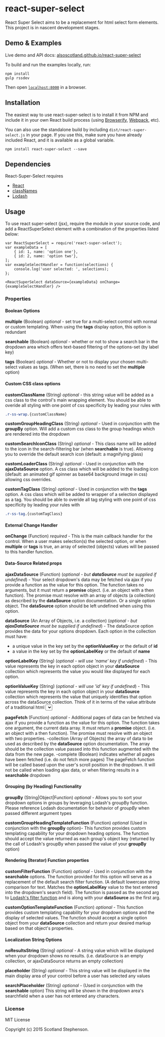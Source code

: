 # react-super-select

React Super Select aims to be a replacement for html select form elements.
This project is in nascent development stages.


## Demo & Examples

Live demo and API docs: [alsoscotland.github.io/react-super-select](http://alsoscotland.github.io/react-super-select/)

To build and run the examples locally, run:

```
npm install
gulp rssdev
```

Then open [`localhost:8000`](http://localhost:8000) in a browser.


## Installation

The easiest way to use react-super-select is to install it from NPM and include it in your own React build process (using [Browserify](http://browserify.org), [Webpack](http://webpack.github.io/), etc).

You can also use the standalone build by including `dist/react-super-select.js` in your page. If you use this, make sure you have already included React, and it is available as a global variable.

```
npm install react-super-select --save
```

## Dependencies
React-Super-Select requires 
  - [React](https://facebook.github.io/react/index.html)
  - [classNames](https://www.npmjs.com/package/classnames)
  - [Lodash](https://lodash.com/)

## Usage

To use react super-select (jsx), require the module in your source code, and add a ReactSuperSelect element with a combination of the properties listed below:

```
var ReactSuperSelect = require('react-super-select');
var exampleData = [
    { id: 1, name: 'option one'},
    { id: 2, name: 'option two'},
];
var exampleSelectHandler = function(selections) {
    console.log('user selected: ', selections);
};

<ReactSuperSelect dataSource={exampleData} onChange={exampleSelectHandler} />
```

### Properties

#### Boolean Options

**multiple** (Boolean) *optional*  - set true for a multi-select control with normal or custom templating.  When using the **tags** display option, this option is redundant

**searchable** (Boolean) *optional* - whether or not to show a search bar in the dropdown area which offers text-based filtering of the options-set (by label key)

**tags** (Boolean) *optional* - Whether or not to display your chosen multi-select values as tags.  (When set, there is no need to set the **multiple** option)

#### Custom CSS class options

**customClassName** (String) *optional* - this string value will be added as a css class to the control's main wrapping element.  You should be able to overide all styling with one point of css specificity by leading your rules with 
```css
.r-ss-wrap.{customClassName}
```

**customGroupHeadingClass** (String) *optional* - Used in conjunction with the **groupBy** option.  Will add a custom css class to the group headings which are rendered into the dropdown

**customSearchIconClass** (String) *optional* - This class name will be added to the icon in the search-filtering bar (when **searchable** is true).  Allowing you to override the default search icon (default: a magnifying glass)

**customLoaderClass** (String) *optional* - Used in conjunction with the **ajaxDataSource** option.  A css class which will be added to the loading icon (default: an animated gif spinner as base64 background image in css) allowing css overrides.

**customTagClass** (String) *optional* - Used in conjunction with the **tags** option.  A css class which will be added to wrapper of a selection displayed as a tag. You should be able to overide all tag styling with one point of css specificity by leading your rules with 
```css
.r-ss-tag.{customTagClass} 
```

#### External Change Handler

**onChange** (Function) *required* - This is the main callback handler for the control.  When a user makes selection(s) the selected option, or when **multiple** or **tags** is true, an array of selected (objects) values will be passed to this handler function.

#### Data-Source Related props

**ajaxDataSource** (Function) (*optional - but **dataSource** must be supplied if undefined*) - Your select dropdown's data may be fetched via ajax if you provide a function as the value for this option.  The function takes no arguments, but it must return a **promise** object. (i.e. an object with a then function).  The promise must resolve with an array of objects (a collection) as described by the **dataSource** option documentation. Or a single option object.  The **dataSource** option should be left undefined when using this option.

**dataSource** (An Array of Objects, i.e. a collection) (*optional - but **ajaxDataSource** must be supplied if undefined*) - The dataSource option provides the data for your options dropdown. Each option in the collection must have:   
  - a unique value in the key set by the **optionValueKey** or the default of **id**
  - a value in the key set by the **optionLabelKey** or the default of **name**

**optionLabelKey** (String) (*optional - will use 'name' key if undefined*) - This value represents the key in each option object in your **dataSource** collection which represents the value you would like displayed for each option.

**optionValueKey** (String) (*optional - will use 'id' key if undefined*) - This value represents the key in each option object in your **dataSource** collection which represents the value that uniquely identifies that option across the dataSource collection.  Think of it in terms of the value attribute of a traditional html <select> element

**pageFetch** (Function) *optional* - Additional pages of data can be fetched  via ajax if you provide a function as the value for this option.  The function takes one argument, the current data array.  It must return a **promise** object. (i.e. an object with a then function).  The promise must resolve with an object with two properties.
  -collection (Array of Objects) the array of data to be used as described by the **dataSource** option documentation.  The array should be the collection value passed into this function augmented with the data from the new page.
  -complete (Boolean) indicates whether all pages have been fetched (i.e. do not fetch more pages)
The pageFetch function will be called based upon the user's scroll position in the dropdown.  It will not be called when loading ajax data, or when filtering results in a **searchable** dropdown


#### Grouping (by Heading) Functionality
 **groupBy** (String|Object|Function) *optional* - Allows you to sort your dropdown options in groups by leveraging Lodash's groupBy function.  Please reference Lodash documentation for behavior of *groupBy* when passed different argument types

 **customGroupHeadingTemplateFunction** (Function) *optional* (Used in conjunction with the **groupBy** option)- This function provides custom templating capability for your dropdown heading options.  The function should accept the value returned as each group's object key (returned by the call of Lodash's groupBy when passed the value of your **groupBy** option)

#### Rendering (Iterator) Function properties

 **customFilterFunction** (Function) *optional* - Used in conjunction with the **searchable** options.  The function provided for this option will serve as a replacement of the default search filter function. (A default lowercase string comparison for text.  Matches the **optionLabelKey** value to the text entered into the dropdown's search field).  The function is passed as the second arg to [Lodash's filter function](https://lodash.com/docs#filter) and is along with your **dataSource** as the first arg.

 **customOptionTemplateFunction** (Function) *optional* - This function provides custom templating capability for your dropdown options and the display of selected values.  The function should accept a single option object from your **dataSource** collection and return your desired markup based on that object's properties.

#### Localization String Options
  
  **noResultsString** (String) *optional* - A string value which will be displayed when your dropdown shows no results.  (i.e. dataSource is an empty collection, or ajaxDataSource returns an empty collection)

  **placeholder** (String) *optional* - This string value will be displayed in the main display area of your control before a user has selected any values

  **searchPlaceholder** (String) *optional* - (Used in conjunction with the **searchable** option) This string will be shown in the dropdown area's searchfield when a user has not entered any characters. 

### License

MIT License

Copyright (c) 2015 Scotland Stephenson.

